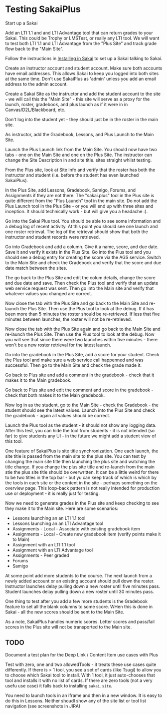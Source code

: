 
Testing SakaiPlus
=================

Start up a Sakai

Add an LTI 1.1 and and LTI Advantage tool that can return grades to your Sakai.  This could
be Trophy or LMSTest, or really any LTI tool.   We will want to test both LTI 1.1 and LTI Advantage
from the "Plus Site" and track grade flow back to the "Main Site".

Follow the instructions in [Installing in Sakai](INSTALL-SAKAI.md) to set up a Sakai talking to Sakai.

Create an instructor account and student account.  Make sure both accounts have email addresses.
This allows Sakai to keep you logged into both sites at the same time.  Don't use SakaiPlus
as 'admin' unless you add an email address to the admin account.

Create a Sakai Site as the instructor and add the student account to the site - we will call
this the "Main Site" - this site will serve as a proxy for the launch, roster, gradebook,
and plus launch as if it were in in Canvas/D2L/Blackboard, etc.

Don't log into the student yet - they should just be in the roster in the main site.

As instructor, add the Gradebook, Lessons, and Plus Launch to the Main Site.

Launch the Plus Launch link from the Main Site. You should now have two tabs - one on the
Main Site and one on the Plus Site.  The instructor can change the Site Description in
and site title.  sites straight whilst testing.

From the Plus site, look at Site Info and verify that the roster has both the instructor and
student (i.e. before the student has even launched SakaiPlus).

In the Plus Site, add Lessons, Gradebook, Samigo, Forums, and Assignments if they are not there.
The "sakai.plus" tool in the Plus site is quite different from the "Plus Launch" tool in the
main site.  Do not add the Plus Launch tool in the Plus Site - or you will end up with three
sites and inception.  It should technically work - but will give you a headache :).

Go into the Sakai Plus tool.  You should be able to see some information and a debug log of recent
activity.  At this point you should see one launch and one roster retrieval.  The log of the
retrieval should show that both the instructor and student records were retrieved.

Go into Gradebook and add a column.  Give it a name, score, and due date.  Save it and verify it
exists in the Plus Site.  Go into the Plus tool and you should see a debug entry for creating
the score via the AGS service.  Switch to the Main Site and check the Gradebook and verify
that the score and due date match between the sites.

The go back to the Plus Site and edit the colum details, change the score and due date and save.
Then check the Plus tool and verify that an update web service request was sent.  Then go into the
Main site and verify that whatever values you changed are correct.

Now close the tab with the Plus Site and go back to the Main Site and re-launch the Plus
Site.  Then use the Plus tool to look at the debug.  If it has been more than 5 minutes
the roster should be re-retrieved. If less that five minutes between launches, the roster
will not be re-retrieved.

Now close the tab with the Plus Site again and go back to the Main Site and re-launch the Plus
Site.  Then use the Plus tool to look at the debug.  Now you will see that since there
were two launches within five minutes - there won't be a new roster retrieval for the latest
launch.

Go into the gradebook in the Plus Site, add a score for your student.  Check the Plus
tool and make sure a web service call happenned and was successful.  Then go to the
Main Site and check the grade made it.

Go back to Plus site and add a comment in the gradebook - check that it makes it
to the Main gradebook.

Go back to Plus site and edit the comment and score in the gradebook - check
that both makes it to the Main gradebook.

Now log in as the student, go to the Main Site - check the Gradebook - the student
should see the latest values.  Launch into the Plus Site and check the gradebook -
again all values should be correct.

Launch the Plus tool as the student - it should not show any logging data. After this
test, you can hide the tool from students - it is not intended (so far) to give students
any UI - in the future we might add a student view of this tool.

One feature of SakaiPlus is site title synchronization.  One each launch, the site title
is passed from the main site to the plus site.   You can test by changing the main site
title then launching the plus site and watching the title change.  If you change the plus
site title and re-launch from the main stie the plus site title should be overwritten.
It can be a little weird for there to be two titles in the top bar - but yu can keep track
of which is which by the tools in each site or the content in the site - perhaps something
on the overview page.  This loop-back pattern is not really intended for production
use or deployment - it is really just for testing.

Now we need to generate grades in the Plus site and keep checking to see they make it to
the Main site.  Here are some scenarios:

* Lessons launching an an LTI 1.1 tool
* Lessons launching an an LTI Advantage tool
* Assignments - Local - Associate with existing gradebook item
* Assignments - Local - Create new gradebook item (verify points make it to Main)
* Assignment with an LTI 1.1 tool
* Assignment with an LTI Advantage tool
* Assignments - Peer graded
* Forums
* Samigo

At some point add more students to the course.   The next launch from a newly added account
or an existing account should pull down the roster.  Instructor launches delay pulling down
a new roster until five minutes pass.  Student launches delay pulling down a new roster
until 30 minutes pass.

One thing to test after you add a few more students is the Gradebook feature to
set all the blank columns to some score.  WHen this is done in Sakai - all the new
scores should be sent to the Main Site.

As a note, SakaiPlus handles numeric scores.  Letter scores and pass/fail scores in the Plus site
will not be transported to the Main site.


TODO
----

Document a test plan for the Deep Link / Content Item use cases with Plus

Test with zero, one and two allowedTools - it treats these use cases quite differently.
If there is > 1 tool, you see a set of cards (like Tsugi) to allow you to choose which
Sakai tool to install.  With 1 tool, it just auto-chooses that tool and installs it with
no list of cards.  If there are zero tools (not a very usefu use case) it falls back to
installing `sakai.site`.

You need to launch tools in an iframe and then in a new window.  It is easy to do this in
Lessons.   Neither shoudl show any of the site list or tool list navigation (see screenshots
in JIRA)



